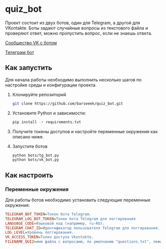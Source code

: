 # quiz_bot

Проект состоит из двух ботов, один для Telegram, а другой для VKontakte.
Боты задают случайные вопросы из текстового файла и проверяют ответ, можно пропустить вопрос, если не знаешь ответа.

[Сообщество VK с ботом ](https://vk.com/sh1t_post1ng)

[Телеграм бот](https://t.me/quiz_less0n_bot)

## Как запустить
Для начала работы необходимо выполнить несколько шагов по настройке среды и конфигурации проекта.

1. Клонируйте репозиторий

    ```bash
    git clone https://github.com/barseeek/quiz_bot.git
    ```
2. Установите Python и зависимости:
   
    ```bash   
    pip install -r requirements.txt
    ```
3. Получите токены доступов и настройте переменные окружения как описано ниже.
4. Запустите ботов
    ```bash   
    python bots/tg_bot.py
    python bots/vk_bot.py
    ```   

## Как настроить

### Переменные окружения
Для работы ботов необходимо установить следующие переменные окружения:

```ini
TELEGRAM_BOT_TOKEN=Токен бота Telegram.
TELEGRAM_LOG_BOT_TOKEN=Токен бота Telegram для логгирования
LANGUAGE_CODE=Языковой код (например, ru-RU).
TELEGRAM_CHAT_ID=Идентификатор пользователя Telegram для логгирования.
LOG_LEVEL=Уровень логгирования.
VK_ACCESS_TOKEN=Токен доступа Vkontakte.
FILENAME_QUIZ=имя файла с вопросами, по умолчанию "questions.txt", лежит в корневой папке проекта
```
